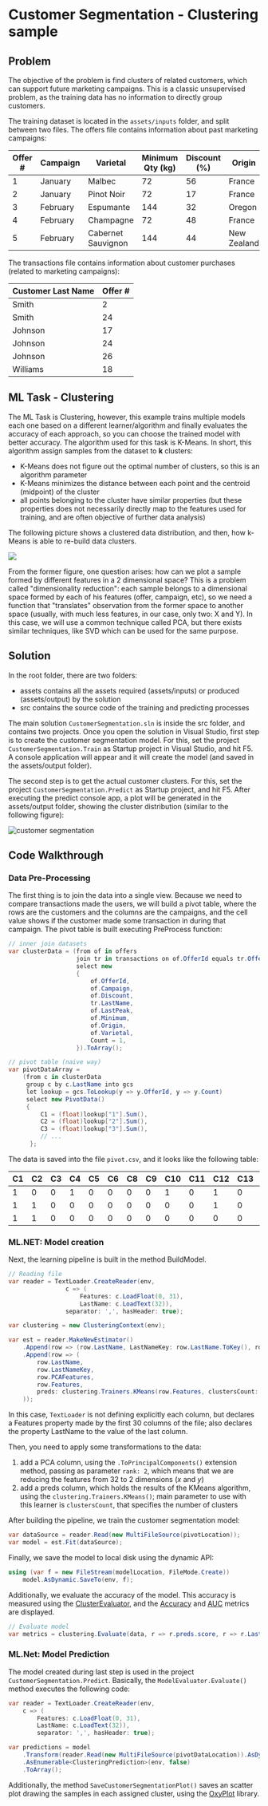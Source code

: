 # Customer Segmentation - Clustering sample

## Problem

The objective of the problem is find clusters of related customers, which can support future marketing campaigns. This is a classic unsupervised problem, as the training data has no information to directly group customers. 

The training dataset is located in the `assets/inputs` folder, and split between two files. The offers file contains information about past marketing campaigns:

|Offer #|Campaign|Varietal|Minimum Qty (kg)|Discount (%)|Origin|Past Peak|
|-------|--------|--------|----------------|------------|------|---------|
|1|January|Malbec|72|56|France|FALSE|
|2|January|Pinot Noir|72|17|France|FALSE|
|3|February|Espumante|144|32|Oregon|TRUE|
|4|February|Champagne|72|48|France|TRUE|
|5|February|Cabernet Sauvignon|144|44|New Zealand|TRUE|

The transactions file contains information about customer purchases (related to marketing campaigns):

|Customer Last Name|Offer #|
|------------------|-------|
|Smith|2|
|Smith|24|
|Johnson|17|
|Johnson|24|
|Johnson|26|
|Williams|18|


## ML Task - Clustering

The ML Task is Clustering, however, this example trains multiple models each one based on a different learner/algorithm and finally evaluates the accuracy of each approach, so you can choose the trained model with better accuracy.
The algorithm used for this task is K-Means. In short, this algorithm assign samples from the dataset to **k** clusters:
* K-Means does not figure out the optimal number of clusters, so this is an algorithm parameter
* K-Means minimizes the distance between each point and the centroid (midpoint) of the cluster
* all points belonging to the cluster have similar properties (but these properties does not necessarily directly map to the features used for training, and are often objective of further data analysis)

The following picture shows a clustered data distribution, and then, how k-Means is able to re-build data clusters.

![](./docs/k-means.png)

From the former figure, one question arises: how can we plot a sample formed by different features in a 2 dimensional space? This is a problem called "dimensionality reduction": each sample belongs to a dimensional space formed by each of his features (offer, campaign, etc), so we need a function that "translates" observation from the former space to another space (usually, with much less features, in our case, only two: X and Y). In this case, we will use a common technique called PCA, but there exists similar techniques, like SVD which can be used for the same purpose.

## Solution
In the root folder, there are two folders: 
* assets contains all the assets required (assets/inputs) or produced (assets/output) by the solution
* src contains the source code of the training and predicting processes

The  main solution `CustomerSegmentation.sln` is inside the src folder, and contains two projects. Once you open the solution in Visual Studio, first step is to create the customer segmentation model. For this, set the project `CustomerSegmentation.Train` as Startup project in Visual Studio, and hit F5. A console application will appear and it will create the model (and saved in the assets/output folder).

The second step is to get the actual customer clusters. For this, set the project `CustomerSegmentation.Predict` as Startup project, and hit F5. After executing the predict console app, a plot will be generated in the assets/output folder, showing the cluster distribution (similar to the following figure):

![customer segmentation](./src/CustomerSegmentation.Predict/assets/outputs/customerSegmentation.svg)

## Code Walkthrough

### Data Pre-Processing
The first thing is to join the data into a single view. Because we need to compare transactions made the users, we will build a pivot table, where the rows are the customers and the columns are the campaigns, and the cell value shows if the customer made some transaction in during that campaign.
The pivot table is built executing PreProcess function:
```csharp
// inner join datasets
var clusterData = (from of in offers
                   join tr in transactions on of.OfferId equals tr.OfferId
                   select new
                   {
                       of.OfferId,
                       of.Campaign,
                       of.Discount,
                       tr.LastName,
                       of.LastPeak,
                       of.Minimum,
                       of.Origin,
                       of.Varietal,
                       Count = 1,
                   }).ToArray();

// pivot table (naive way)
var pivotDataArray =
    (from c in clusterData
     group c by c.LastName into gcs
     let lookup = gcs.ToLookup(y => y.OfferId, y => y.Count)
     select new PivotData()
     {
         C1 = (float)lookup["1"].Sum(),
         C2 = (float)lookup["2"].Sum(),
         C3 = (float)lookup["3"].Sum(),
         // ...
      };
```

The data is saved into the file `pivot.csv`, and it looks like the following table:

|C1|C2|C3|C4|C5|C6|C8|C9|C10|C11|C12|C13|C14|C15|C16|C17|C18|C19|C20|C21|C22|C23|C24|C25|C26|C27|C28|C29|C30|C31|C32|LastName|
|--|--|--|--|--|--|--|--|---|---|---|---|---|---|---|---|---|---|---|---|---|---|---|---|---|---|---|---|---|---|---|--------|
|1|0|0|1|0|0|0|0|1|0|1|0|0|1|0|0|0|0|0|0|0|0|0|0|0|1|0|0|0|0|0|0|Thomas|
|1|1|0|0|0|0|0|0|0|0|1|0|0|0|1|0|0|0|0|0|0|1|0|0|0|0|0|0|0|0|0|0|Jackson|
|1|1|0|0|0|0|0|0|0|0|0|0|0|0|0|0|0|0|0|0|0|0|0|0|0|0|0|0|0|0|0|0|Mitchell|


### ML.NET: Model creation
Next, the learning pipeline is built in the method BuildModel.
```csharp
// Reading file
var reader = TextLoader.CreateReader(env,
                c => (
                    Features: c.LoadFloat(0, 31),
                    LastName: c.LoadText(32)),
                separator: ',', hasHeader: true);

var clustering = new ClusteringContext(env);

var est = reader.MakeNewEstimator()
    .Append(row => (row.LastName, LastNameKey: row.LastName.ToKey(), row.Features, PCAFeatures: row.Features.ToPrincipalComponents(rank: 2, (p) => p.Seed = 42)))
    .Append(row => (
        row.LastName, 
        row.LastNameKey, 
        row.PCAFeatures, 
        row.Features,
        preds: clustering.Trainers.KMeans(row.Features, clustersCount: kClusters)
    ));
```
In this case, `TextLoader` is not defining explicitly each column, but declares a Features property made by the first 30 columns of the file; also declares the property LastName to the value of the last column.

Then, you need to apply some transformations to the data:
1) add a PCA column, using the `.ToPrincipalComponents()` extension method, passing as parameter `rank: 2`, which means that we are reducing the features from 32 to 2 dimensions (*x* and *y*)
2) add a preds column, which holds the results of the KMeans algorithm, using the `clustering.Trainers.KMeans()`; main parameter to use with this learner is `clustersCount`, that specifies the number of clusters

After building the pipeline, we train the customer segmentation model:
```csharp
var dataSource = reader.Read(new MultiFileSource(pivotLocation));
var model = est.Fit(dataSource);
```

Finally, we save the model to local disk using the dynamic API:
```csharp
using (var f = new FileStream(modelLocation, FileMode.Create))
    model.AsDynamic.SaveTo(env, f);
```

Additionally, we evaluate the accuracy of the model. This accuracy is measured using the [ClusterEvaluator](#), and the [Accuracy](https://en.wikipedia.org/wiki/Confusion_matrix) and [AUC](https://loneharoon.wordpress.com/2016/08/17/area-under-the-curve-auc-a-performance-metric/) metrics are displayed.

```csharp
// Evaluate model
var metrics = clustering.Evaluate(data, r => r.preds.score, r => r.LastNameKey, r => r.Features);
```

### ML.Net: Model Prediction

The model created during last step is used in the project `CustomerSegmentation.Predict`. Basically, the `ModelEvaluator.Evaluate()` method executes the following code:
```csharp
var reader = TextLoader.CreateReader(env,
    c => (
        Features: c.LoadFloat(0, 31),
        LastName: c.LoadText(32)),
        separator: ',', hasHeader: true);

var predictions = model
    .Transform(reader.Read(new MultiFileSource(pivotDataLocation)).AsDynamic)
    .AsEnumerable<ClusteringPrediction>(env, false)
    .ToArray();
```

Additionally, the method `SaveCustomerSegmentationPlot()` saves an scatter plot drawing the samples in each assigned cluster, using the [OxyPlot](http://www.oxyplot.org/) library.
